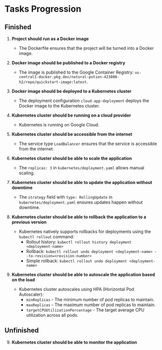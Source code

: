 # Tasks Progression

## Finished

1. **Project should run as a Docker image**
    - The Dockerfile ensures that the project will be turned into a Docker image.

2. **Docker image should be published to a Docker registry**
    - The image is published to the Google Container Registry: `us-central1-docker.pkg.dev/natural-potion-423808-h2/repo/quickstart-image:latest`.

3. **Docker image should be deployed to a Kubernetes cluster**
    - The deployment configuration `cloud-app-deployment` deploys the Docker image to the Kubernetes cluster.

4. **Kubernetes cluster should be running on a cloud provider**
    - Kubernetes is running on Google Cloud.

5. **Kubernetes cluster should be accessible from the internet**
    - The service type `LoadBalancer` ensures that the service is accessible from the internet.

6. **Kubernetes cluster should be able to scale the application**
    - The `replicas: 3` in `kubernetes/deployment.yaml` allows manual scaling.

7. **Kubernetes cluster should be able to update the application without downtime**
    - The `strategy` field with `type: RollingUpdate` in `kubernetes/deployment.yaml` ensures updates happen without downtime.

8. **Kubernetes cluster should be able to rollback the application to a previous version**
    - Kubernetes natively supports rollbacks for deployments using the `kubectl rollout` command:
        - Rollout history: `kubectl rollout history deployment <deployment-name>`
        - Rollback: `kubectl rollout undo deployment <deployment-name> --to-revision=<revision-number>`
        - Simple rollback: `kubectl rollout undo deployment <deployment-name>`

10. **Kubernetes cluster should be able to autoscale the application based on the load**
    - Kubernetes cluster autoscales using HPA (Horizontal Pod Autoscaler):
        - `minReplicas` - The minimum number of pod replicas to maintain.
        - `maxReplicas` - The maximum number of pod replicas to maintain.
        - `targetCPUUtilizationPercentage` - The target average CPU utilization across all pods.

## Unfinished

9. **Kubernetes cluster should be able to monitor the application**
